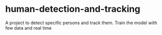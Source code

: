 # human-detection-and-tracking
A project to detect specific persons and track them. Train the model with few data and real time
